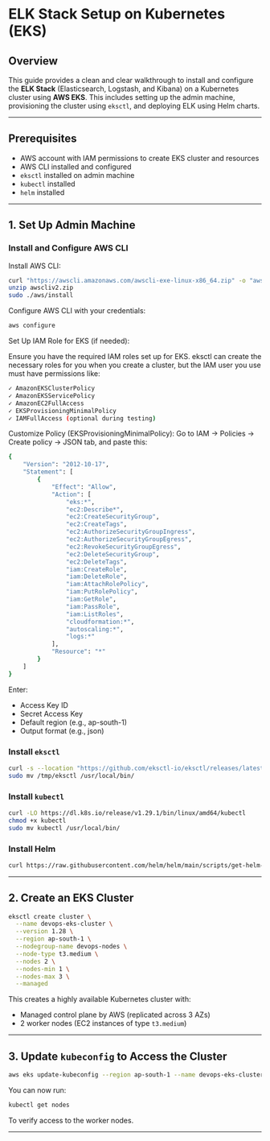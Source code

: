 # ELK Stack Setup on Kubernetes (EKS)

## Overview

This guide provides a clean and clear walkthrough to install and configure the **ELK Stack** (Elasticsearch, Logstash, and Kibana) on a Kubernetes cluster using **AWS EKS**. This includes setting up the admin machine, provisioning the cluster using `eksctl`, and deploying ELK using Helm charts.

---

## Prerequisites

- AWS account with IAM permissions to create EKS cluster and resources
- AWS CLI installed and configured
- `eksctl` installed on admin machine
- `kubectl` installed
- `helm` installed

---

## 1. Set Up Admin Machine

### Install and Configure AWS CLI

Install AWS CLI:
```bash
curl "https://awscli.amazonaws.com/awscli-exe-linux-x86_64.zip" -o "awscliv2.zip"
unzip awscliv2.zip
sudo ./aws/install
```

Configure AWS CLI with your credentials:
```bash
aws configure
```

Set Up IAM Role for EKS (if needed):

Ensure you have the required IAM roles set up for EKS. eksctl can create the necessary roles for 
you when you create a cluster, but the IAM user you use must have permissions like:
 ```bash
✓ AmazonEKSClusterPolicy  
✓ AmazonEKSServicePolicy  
✓ AmazonEC2FullAccess
✓ EKSProvisioningMinimalPolicy
✓ IAMFullAccess (optional during testing)
 ```
Customize Policy (EKSProvisioningMinimalPolicy):
Go to IAM → Policies → Create policy → JSON tab, and paste this:
```bash
{
    "Version": "2012-10-17",
    "Statement": [
        {
            "Effect": "Allow",
            "Action": [
                "eks:*",
                "ec2:Describe*",
                "ec2:CreateSecurityGroup",
                "ec2:CreateTags",
                "ec2:AuthorizeSecurityGroupIngress",
                "ec2:AuthorizeSecurityGroupEgress",
                "ec2:RevokeSecurityGroupEgress",
                "ec2:DeleteSecurityGroup",
                "ec2:DeleteTags",
                "iam:CreateRole",
                "iam:DeleteRole",
                "iam:AttachRolePolicy",
                "iam:PutRolePolicy",
                "iam:GetRole",
                "iam:PassRole",
                "iam:ListRoles",
                "cloudformation:*",
                "autoscaling:*",
                "logs:*"
            ],
            "Resource": "*"
        }
    ]
}
```             

Enter:
- Access Key ID
- Secret Access Key
- Default region (e.g., ap-south-1)
- Output format (e.g., json)


### Install `eksctl`

```bash
curl -s --location "https://github.com/eksctl-io/eksctl/releases/latest/download/eksctl_$(uname -s)_amd64.tar.gz" | tar xz -C /tmp
sudo mv /tmp/eksctl /usr/local/bin/
```

### Install `kubectl`

```bash
curl -LO https://dl.k8s.io/release/v1.29.1/bin/linux/amd64/kubectl
chmod +x kubectl
sudo mv kubectl /usr/local/bin/
```

### Install Helm

```bash
curl https://raw.githubusercontent.com/helm/helm/main/scripts/get-helm-3 | bash
```

---

## 2. Create an EKS Cluster

```bash
eksctl create cluster \
  --name devops-eks-cluster \
  --version 1.28 \
  --region ap-south-1 \
  --nodegroup-name devops-nodes \
  --node-type t3.medium \
  --nodes 2 \
  --nodes-min 1 \
  --nodes-max 3 \
  --managed
```

This creates a highly available Kubernetes cluster with:

- Managed control plane by AWS (replicated across 3 AZs)
- 2 worker nodes (EC2 instances of type `t3.medium`)

---

## 3. Update `kubeconfig` to Access the Cluster

```bash
aws eks update-kubeconfig --region ap-south-1 --name devops-eks-cluster
```

You can now run:

```bash
kubectl get nodes
```

To verify access to the worker nodes.

---

